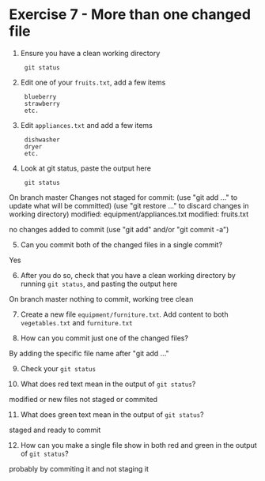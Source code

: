 # Exercise 7 - More than one changed file

1. Ensure you have a clean working directory

        git status

2. Edit one of your `fruits.txt`, add a few items

        blueberry
        strawberry
        etc.

3. Edit `appliances.txt` and add a few items

        dishwasher
        dryer
        etc.

4. Look at git status, paste the output here

        git status

On branch master
Changes not staged for commit:
  (use "git add <file>..." to update what will be committed)
  (use "git restore <file>..." to discard changes in working directory)
        modified:   equipment/appliances.txt
        modified:   fruits.txt

no changes added to commit (use "git add" and/or "git commit -a")

5. Can you commit both of the changed files in a single commit?

Yes

6. After you do so, check that you have a clean working directory by running `git status`, and pasting the output here

On branch master
nothing to commit, working tree clean

7. Create a new file `equipment/furniture.txt`. Add content to both `vegetables.txt` and `furniture.txt`

8. How can you commit just one of the changed files?

By adding the specific file name after "git add ..."

9. Check your `git status`

10. What does red text mean in the output of `git status`?

modified or new files not staged or commited

11. What does green text mean in the output of `git status`?

staged and ready to commit

12. How can you make a single file show in both red and green in the output of `git status`?

probably by commiting it and not staging it

